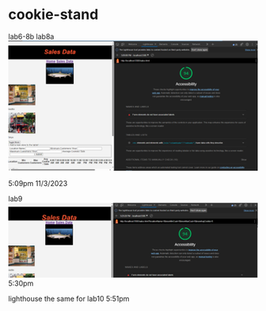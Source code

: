 # cookie-stand
lab6-8b
lab8a
![Alt text](image.png)

5:09pm 11/3/2023


lab9
![Alt text](image-1.png)
5:30pm

lighthouse the same for lab10
5:51pm